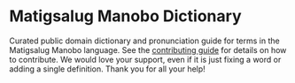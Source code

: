 
# Matigsalug Manobo Dictionary

Curated public domain dictionary and pronunciation guide for terms in the Matigsalug Manobo language. See the [contributing guide](https://github.com/drumworkteam/term/blob/make/.github/contributing.md) for details on how to contribute. We would love your support, even if it is just fixing a word or adding a single definition. Thank you for all your help!
